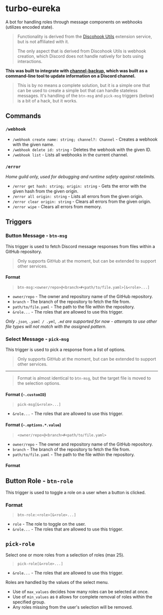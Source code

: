 # turbo-eureka

A bot for handling roles through message components on webhooks (utilizes encoded state).

> Functionality is derived from the [Discohook Utils](https://dutils.shay.cat/) extension service, but is not affiliated with it.
>
> The only aspect that is derived from Discohook Utils is webhook creation, which Discord does not handle natively for bots using interactions.

**This was built to integrate with [channel-backup](https://github.com/TinkerStorm/channel-backup), which was built as a command-line tool to update information on a Discord channel.**

> This is by no means a complete solution, but it is a simple one that can be used to create a simple bot that can handle stateless messages. It's handling of the `btn-msg` and `pick-msg` triggers (below) is a bit of a hack, but it works.

## Commands

### `/webhook`

- `/webhook create name: string; channel?: Channel` - Creates a webhook with the given name.
- `/webhook delete id: string` - Deletes the webhook with the given ID.
- `/webhook list` - Lists all webhooks in the current channel.

### `/error`

*Home guild only, used for debugging and runtime safety against ratelimits.*

- `/error get hash: string; origin: string` - Gets the error with the given hash from the given origin.
- `/error all origin: string` - Lists all errors from the given origin.
- `/error clear origin: string` - Clears all errors from the given origin.
- `/error wipe` - Clears all errors from memory.

## Triggers

### Button Message - `btn-msg`

This trigger is used to fetch Discord message responses from files within a GitHub repository.

> Only supports GitHub at the moment, but can be extended to support other services.

#### Format

> `btn-msg:<owner/repo>@<branch>#<path/to/file.yaml>[&<role>...]`

- `owner/repo` - The owner and repository name of the GitHub repository.
- `branch` - The branch of the repository to fetch the file from.
- `path/to/file.yaml` - The path to the file within the repository.
- `&role...` - The roles that are allowed to use this trigger.

*Only `.json`, `.yaml / .yml`, `.md` are supported for now - attempts to use other file types will not match with the assigned pattern.*

### Select Message - `pick-msg`

This trigger is used to pick a response from a list of options.

> Only supports GitHub at the moment, but can be extended to support other services.

---

> Format is almost identical to `btn-msg`, but the target file is moved to the selection options.

#### Format (`~.customID`)

> `pick-msg[&<role>...]`

- `&role...` - The roles that are allowed to use this trigger.

#### Format (`~.options.*.value`)

> `<owner/repo>@<branch>#<path/to/file.yaml>`

- `owner/repo` - The owner and repository name of the GitHub repository.
- `branch` - The branch of the repository to fetch the file from.
- `path/to/file.yaml` - The path to the file within the repository.

#### Format

## Button Role - `btn-role`

This trigger is used to toggle a role on a user when a button is clicked.

### Format

> `btn-role:<role>[&<role>...]`

- `role` - The role to toggle on the user.
- `&role...` - The roles that are allowed to use this trigger.

## `pick-role`

Select one or more roles from a selection of roles (max 25).

> `pick-role[&<role>...]`

- `&role...` - The roles that are allowed to use this trigger.

Roles are handled by the values of the select menu.

- Use of `max_values` decides how many roles can be selected at once.
- Use of `min_values` as `0` allows for complete removal of roles within the specified group.
- Any roles missing from the user's selection will be removed.
